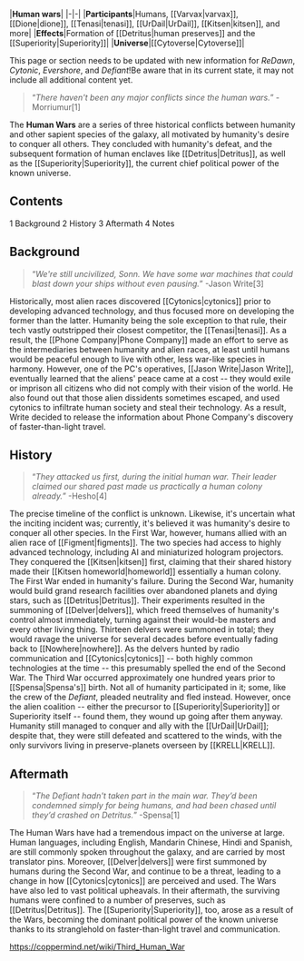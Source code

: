 |**Human wars**|
|-|-|
|**Participants**|Humans, [[Varvax\|varvax]], [[Dione\|dione]], [[Tenasi\|tenasi]], [[UrDail\|UrDail]], [[Kitsen\|kitsen]], and more|
|**Effects**|Formation of [[Detritus\|human preserves]] and the [[Superiority\|Superiority]]|
|**Universe**|[[Cytoverse\|Cytoverse]]|

This page or section needs to be updated with new information for *ReDawn*, *Cytonic*, *Evershore*, and *Defiant*!Be aware that in its current state, it may not include all additional content yet.

>“*There haven't been any major conflicts since the human wars.*”
\-Morriumur[1]


The **Human Wars** are a series of three historical conflicts between humanity and other sapient species of the galaxy, all motivated by humanity's desire to conquer all others. They concluded with humanity's defeat, and the subsequent formation of human enclaves like [[Detritus\|Detritus]], as well as the [[Superiority\|Superiority]], the current chief political power of the known universe.

## Contents

1 Background
2 History
3 Aftermath
4 Notes


## Background
>“*We're still uncivilized, Sonn. We have some war machines that could blast down your ships without even pausing.*”
\-Jason Write[3]


Historically, most alien races discovered [[Cytonics\|cytonics]] prior to developing advanced technology, and thus focused more on developing the former than the latter. Humanity being the sole exception to that rule, their tech vastly outstripped their closest competitor, the [[Tenasi\|tenasi]]. As a result, the [[Phone Company\|Phone Company]] made an effort to serve as the intermediaries between humanity and alien races, at least until humans would be peaceful enough to live with other, less war-like species in harmony.
However, one of the PC's operatives, [[Jason Write\|Jason Write]], eventually learned that the aliens' peace came at a cost -- they would exile or imprison all citizens who did not comply with their vision of the world. He also found out that those alien dissidents sometimes escaped, and used cytonics to infiltrate human society and steal their technology. As a result, Write decided to release the information about Phone Company's discovery of faster-than-light travel.

## History
>“*They attacked us first, during the initial human war. Their leader claimed our shared past made us practically a human colony already.*”
\-Hesho[4]


The precise timeline of the conflict is unknown. Likewise, it's uncertain what the inciting incident was; currently, it's believed it was humanity's desire to conquer all other species. In the First War, however, humans allied with an alien race of [[Figment\|figments]]. The two species had access to highly advanced technology, including AI and miniaturized hologram projectors. They conquered the [[Kitsen\|kitsen]] first, claiming that their shared history made their [[Kitsen homeworld\|homeworld]] essentially a human colony. The First War ended in humanity's failure.
During the Second War, humanity would build grand research facilities over abandoned planets and dying stars, such as [[Detritus\|Detritus]]. Their experiments resulted in the summoning of [[Delver\|delvers]], which freed themselves of humanity's control almost immediately, turning against their would-be masters and every other living thing. Thirteen delvers were summoned in total; they would ravage the universe for several decades before eventually fading back to [[Nowhere\|nowhere]]. As the delvers hunted by radio communication and [[Cytonics\|cytonics]] -- both highly common technologies at the time -- this presumably spelled the end of the Second War.
The Third War occurred approximately one hundred years prior to [[Spensa\|Spensa's]] birth. Not all of humanity participated in it; some, like the crew of the *Defiant*, pleaded neutrality and fled instead. However, once the alien coalition -- either the precursor to [[Superiority\|Superiority]] or Superiority itself -- found them, they wound up going after them anyway. Humanity still managed to conquer and ally with the [[UrDail\|UrDail]]; despite that, they were still defeated and scattered to the winds, with the only survivors living in preserve-planets overseen by [[KRELL\|KRELL]].

## Aftermath
>“*The Defiant hadn't taken part in the main war. They’d been condemned simply for being humans, and had been chased until they’d crashed on Detritus.*”
\-Spensa[1]


The Human Wars have had a tremendous impact on the universe at large. Human languages, including English, Mandarin Chinese, Hindi and Spanish, are still commonly spoken throughout the galaxy, and are carried by most translator pins. Moreover, [[Delver\|delvers]] were first summoned by humans during the Second War, and continue to be a threat, leading to a change in how [[Cytonics\|cytonics]] are perceived and used.
The Wars have also led to vast political upheavals. In their aftermath, the surviving humans were confined to a number of preserves, such as [[Detritus\|Detritus]]. The [[Superiority\|Superiority]], too, arose as a result of the Wars, becoming the dominant political power of the known universe thanks to its stranglehold on faster-than-light travel and communication.



https://coppermind.net/wiki/Third_Human_War